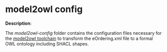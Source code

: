# model2owl config

**Description**:

The *model2owl-config* folder contains the configuration files necessary for the [model2owl toolchain](https://github.com/OP-TED/model2owl) to transform the eOrdering.xml file to a formal OWL ontology including SHACL shapes.

